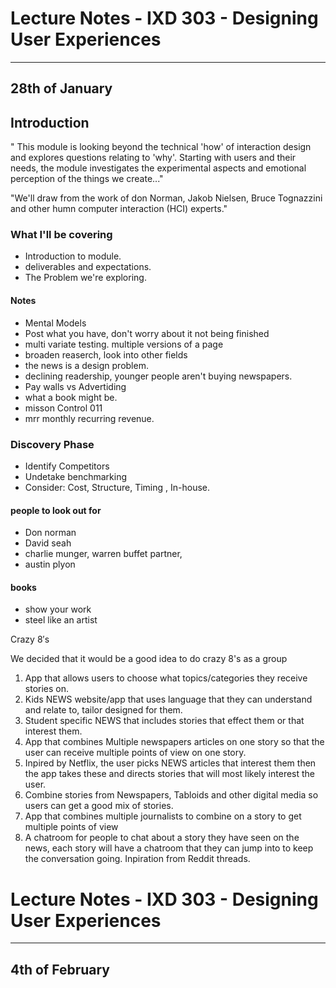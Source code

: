 # Lecture Notes - IXD 303 - Designing User Experiences

___

## 28th of January

## Introduction
" This module is looking beyond the technical 'how' of interaction design and explores questions relating to 'why'. Starting with users and their needs, the module investigates the experimental aspects and emotional perception of the things we create..."

"We'll draw from the work of don Norman, Jakob Nielsen, Bruce Tognazzini and other humn computer interaction (HCI) experts."



### What I'll be covering
- Introduction to module.
- deliverables and expectations.
- The Problem we're exploring.

#### Notes
- Mental Models 
- Post what you have, don't worry about it not being finished
- multi variate testing. multiple versions of a page
- broaden reaserch, look into other fields
- the news is a design problem.
- declining readership, younger people aren't buying newspapers. 
- Pay walls vs Advertiding
- what a book might be.
- misson Control 011 
- mrr monthly recurring revenue.


### Discovery Phase
- Identify Competitors
- Undetake benchmarking
- Consider: Cost, Structure, Timing , In-house.


#### people to look out for
- Don norman 
- David seah
- charlie munger, warren buffet partner,
- austin plyon

#### books
- show your work
- steel like an artist

Crazy 8′s

We decided that it would be a good idea to do crazy 8's as a group 

1. App that allows users to choose what topics/categories they receive stories on.
2. Kids NEWS website/app that uses language that they can understand and relate to, tailor designed for them. 
3. Student specific NEWS that includes stories that effect them or that interest them.
4. App that combines Multiple newspapers articles on one story so that the user can receive multiple points of view on one story. 
5. Inpired by Netflix, the user picks NEWS articles that interest them then the app takes these and directs stories that will most likely interest the user. 
6. Combine stories from Newspapers, Tabloids and other digital media so users can get a good mix of stories. 
7. App that combines multiple journalists to combine on a story to get multiple points of view
8. A chatroom for people to chat about a story they have seen on the news, each story will have a chatroom that they can jump into to keep the conversation going. Inpiration from Reddit threads.


# Lecture Notes - IXD 303 - Designing User Experiences

___

## 4th of February

### 